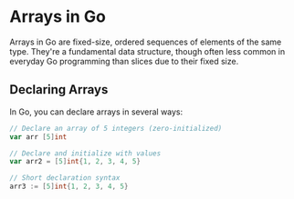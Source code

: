 # Arrays in Go

Arrays in Go are fixed-size, ordered sequences of elements of the same type. They're a fundamental data structure, though often less common in everyday Go programming than slices due to their fixed size.

## Declaring Arrays

In Go, you can declare arrays in several ways:

```go
// Declare an array of 5 integers (zero-initialized)
var arr [5]int

// Declare and initialize with values
var arr2 = [5]int{1, 2, 3, 4, 5}

// Short declaration syntax
arr3 := [5]int{1, 2, 3, 4, 5}
```
